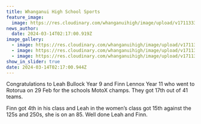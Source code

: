 ```yaml
---
title: Whanganui High School Sports
feature_image:
  image: https://res.cloudinary.com/whanganuihigh/image/upload/v1711333157/News/mbikes4.jpg
news_author:
  date: 2024-03-14T02:17:00.919Z
image_gallery:
  - image: https://res.cloudinary.com/whanganuihigh/image/upload/v1711333158/News/mbikes2.jpg
  - image: https://res.cloudinary.com/whanganuihigh/image/upload/v1711333157/News/mbikes3.jpg
  - image: https://res.cloudinary.com/whanganuihigh/image/upload/v1711333157/News/Mbikes.jpg
show_in_slider: true
date: 2024-03-14T02:17:00.944Z
---
```

Congratulations to Leah Bullock Year 9 and Finn Lennox Year 11 who went to Rotorua on 29 Feb for the schools MotoX champs. They got 17th out of 41 teams.

Finn got 4th in his class and Leah in the women’s class got 15th against the 125s and 250s, she is on an 85. Well done Leah and Finn.